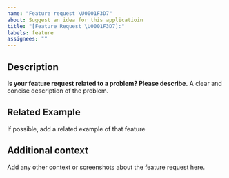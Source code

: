 ```yaml
---
name: "Feature request \U0001F3D7️"
about: Suggest an idea for this applicatioin
title: "[Feature Request \U0001F3D7️]:"
labels: feature
assignees: ""
---
```


## Description

**Is your feature request related to a problem? Please describe.**
A clear and concise description of the problem.

## Related Example

If possible, add a related example of that feature

## Additional context

Add any other context or screenshots about the feature request here.
